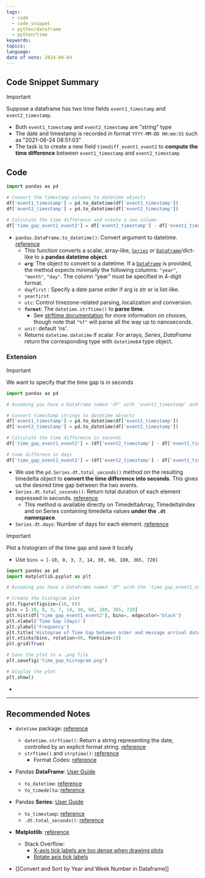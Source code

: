 ```yaml
---
tags:
  - code
  - code_snippet
  - python/dataframe
  - python/time
keywords: 
topics: 
language: 
date of note: 2024-04-04
---
```


## Code Snippet Summary

>[!important]
>Suppose a dataframe has two time fields `event1_timestamp` and `event2_timestamp`. 
>- Both `event1_timestamp` and `event2_timestamp` are "string" type
>- The date and timestamp is recorded in format `YYYY-MM-DD HH:mm:SS` such as "2021-06-24 08:51:03"
>- The task is to create a new field `timediff_event1_event2` to **compute the time difference** between `event1_timestamp` and `event2_timestamp`


## Code

```python
import pandas as pd

# Convert the timestamp columns to datetime objects
df['event1_timestamp'] = pd.to_datetime(df['event1_timestamp'])
df['event2_timestamp'] = pd.to_datetime(df['event2_timestamp'])

# Calculate the time difference and create a new column
df['time_gap_event1_event2'] = df['event2_timestamp'] - df['event1_timestamp']
```

- `pandas.DataFrame.to_datetime()`: Convert argument to datetime. [reference](https://pandas.pydata.org/pandas-docs/stable/reference/api/pandas.to_datetime.html#pandas.to_datetime)
	- This function converts a scalar, array-like, [`Series`](https://pandas.pydata.org/pandas-docs/stable/reference/api/pandas.Series.html#pandas.Series "pandas.Series") or [`DataFrame`](https://pandas.pydata.org/pandas-docs/stable/reference/api/pandas.DataFrame.html#pandas.DataFrame "pandas.DataFrame")/dict-like to a **pandas datetime object**.
	- **`arg`**: The object to convert to a datetime. If a [`DataFrame`](https://pandas.pydata.org/pandas-docs/stable/reference/api/pandas.DataFrame.html#pandas.DataFrame "pandas.DataFrame") is provided, the method expects minimally the following columns: `"year"`, `"month"`, `"day"`. The column “year” must be specified in 4-digit format.
	- `dayfirst` : Specify a date parse order if arg is str or is list-like.
	- `yearfirst`
	- `utc`: Control timezone-related parsing, localization and conversion.
	- **`format`**: The `datetime.strftime()` to **parse time**. 
		- See [strftime documentation](https://docs.python.org/3/library/datetime.html#strftime-and-strptime-behavior) for more information on choices, though note that `"%f"` will parse all the way up to nanoseconds.
	- `unit`: default 'ns'. 
	- Returns `datetime.datatime` if scalar. For arrays, *Series*, *DataFrame* return the corresponding type with `datetime64` type object.

### Extension

>[!important]
>We want to specify that the time gap is in seconds

```python
import pandas as pd

# Assuming you have a DataFrame named 'df' with 'event1_timestamp' and 'event2_timestamp' columns

# Convert timestamp strings to datetime objects
df['event1_timestamp'] = pd.to_datetime(df['event1_timestamp'])
df['event2_timestamp'] = pd.to_datetime(df['event2_timestamp'])

# Calculate the time difference in seconds
df['time_gap_event1_event2'] = (df['event2_timestamp'] - df['event1_timestamp']).dt.total_seconds()

# time differece in days
df['time_gap_event1_event2'] = (df['event2_timestamp'] - df['event1_timestamp']).dt.days
```

- We use the `pd.Series.dt.total_seconds()` method on the resulting timedelta object to **convert the time difference into seconds**. This gives us the desired time gap between the two events.
- `Series.dt.total_seconds()`: Return total duration of each element expressed in seconds.  [reference](https://pandas.pydata.org/pandas-docs/stable/reference/api/pandas.Series.dt.total_seconds.html#pandas.Series.dt.total_seconds)
	- This method is available directly on TimedeltaArray, TimedeltaIndex and on Series containing timedelta values **under the `.dt` namespace**.
- `Series.dt.days`: Number of days for each element. [reference](https://pandas.pydata.org/pandas-docs/stable/reference/api/pandas.Series.dt.days.html#pandas-series-dt-days)

>[!important]
>Plot a histogram of the time gap and save it locally
>- Use `bins = [-10, 0, 3, 7, 14, 30, 60, 180, 365, 720]`

```python
import pandas as pd
import matplotlib.pyplot as plt

# Assuming you have a DataFrame named 'df' with the 'time_gap_event1_event2' field

# Create the histogram plot
plt.figure(figsize=(10, 6))
bins = [-10, 0, 3, 7, 14, 30, 60, 180, 365, 720]
plt.hist(df['time_gap_event1_event2'], bins=, edgecolor='black')
plt.xlabel('Time Gap (days)')
plt.ylabel('Frequency')
plt.title('Histogram of Time Gap between order and message arrival date (days)')
plt.xticks(bins, rotation=90, fontsize=10)
plt.grid(True)

# Save the plot to a .png file
plt.savefig('time_gap_histogram.png')

# Display the plot
plt.show()
```

- 



-----------
##  Recommended Notes

- `datetime` package: [reference](https://docs.python.org/3/library/datetime.html)
	- `datetime.strftime()`: Return a string representing the date, controlled by an explicit format string. [reference](https://docs.python.org/3/library/datetime.html#datetime.date.strftime)
	- `strftime()` and `strptime()`: [reference](https://docs.python.org/3/library/datetime.html#strftime-and-strptime-behavior)
		- Format Codes: [reference](https://docs.python.org/3/library/datetime.html#strftime-and-strptime-format-codes) 
- Pandas **DataFrame**: [User Guide](https://pandas.pydata.org/docs/user_guide/dsintro.html#basics-dataframe)
	- `to_datetime`: [reference](https://pandas.pydata.org/pandas-docs/stable/reference/api/pandas.to_datetime.html#pandas.to_datetime)
	- `to_timedelta`: [reference](https://pandas.pydata.org/pandas-docs/stable/reference/api/pandas.to_timedelta.html#pandas.to_timedelta)
- Pandas **Series**: [User Guide](https://pandas.pydata.org/pandas-docs/stable/reference/series.html)
	- `to_timestamp`: [reference](https://pandas.pydata.org/pandas-docs/stable/reference/api/pandas.Series.to_timestamp.html#pandas.Series.to_timestamp)
	- `.dt.total_seconds()`: [reference](https://pandas.pydata.org/pandas-docs/stable/reference/api/pandas.Series.dt.total_seconds.html#pandas.Series.dt.total_seconds)
- **Matplotlib**: [reference](https://matplotlib.org/stable/api/index)
	- Stack Overflow: 
		- [X-axis tick labels are too dense when drawing plots](https://stackoverflow.com/questions/54783160/x-axis-tick-labels-are-too-dense-when-drawing-plots)
		- [Rotate axis tick labels](https://stackoverflow.com/questions/10998621/rotate-axis-tick-labels)

- [[Convert and Sort by Year and Week Number in Dataframe]]